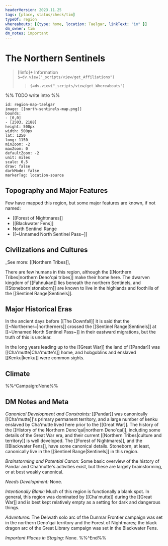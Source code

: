 ```yaml
---
headerVersion: 2023.11.25
tags: [place, status/check/tim]
typeOf: region
whereabouts: [{type: home, location: Taelgar, linkText: "in" }]
dm_owner: tim
dm_notes: important
---
```

# The Northern Sentinels
>[!info]+ Information  
> `$=dv.view("_scripts/view/get_Affiliations")`  
>> `$=dv.view("_scripts/view/get_Whereabouts")`

%% TODO write intro %%


```leaflet 
id: region-map-taelgar
image: [[north-sentinels-map.png]]
bounds: 
- [0,0]
- [2503, 2188]
height: 500px  
width: 500px
lat: 1250
long: 1150
minZoom: -2
maxZoom: 0
defaultZoom: -2
unit: miles 
scale: 0.5
draw: false
darkMode: false
markerTag: location-source
```


## Topography and Major Features
Few have mapped this region, but some major features are known, if not named:

* [[Forest of Nightmares]]
* [[Blackwater Fens]]
* North Sentinel Range
* [[~Unnamed North Sentinel Pass~]]
## Civilizations and Cultures
_See more: [[Northern Tribes]], 

There are few humans in this region, although the [[Northern Tribes|northern Deno'qai tribes]] make their home here. The dwarven kingdom of [[Fahnukan]] lies beneath the northern Sentinels, and [[Stoneborn|stoneborn]] are known to live in the highlands and foothills of the [[Sentinel Range|Sentinels]].
## Major Historical Eras
In the ancient days before [[The Downfall]] it is said that the [[~Northerner~|northerners]] crossed the [[Sentinel Range|Sentinels]] at [[~Unnamed North Sentinel Pass~]]  in their eastward migrations, but the truth of this is unclear.

In the long years leading up to the [[Great War]] the land of [[Pandar]] was [[Cha'mutte|Cha'mutte's]] home, and hobgoblins and enslaved [[Kenku|kenku]] were common sights. 
## Climate

%%^Campaign:None%%
## DM Notes and Meta
*Canonical Development and Constraints:* [[Pandar]] was canonically [[Cha'mutte]]'s primary permanent territory, and a large number of kenku enslaved by Cha'mutte lived here prior to the [[Great War]]. The history of the [[History of the Northern Deno'qai|northern Deno'qai]], including some details of the Great War era, and their current [[Northern Tribes|culture and territory]] is well developed. The [[Forest of Nightmares]], and the [[Blackwater Fens]], have some canonical details. Stoneborn, at least, canonically live in the [[Sentinel Range|Sentinels]] in this region. 

*Brainstorming and Potential Canon:* Some basic overview of the history of Pandar and Cha'mutte's activities exist, but these are largely brainstorming, or at best weakly canonical. 

*Needs Development:* None.

*Intentionally Blank:*  Much of this region is functionally a blank spot. In general, this region was dominated by [[Cha'mutte]] during the [[Great War]] and is best kept relatively empty as a setting for dark and dangerous things.

*Adventures:* The Delwath solo arc of the Dunmar Frontier campaign was set in the northern Deno'qai territory and the Forest of Nightmares; the black dragon arc of the Great Library campaign was set in the Blackwater Fens. 

*Important Places in Staging:* None.
%%^End%%